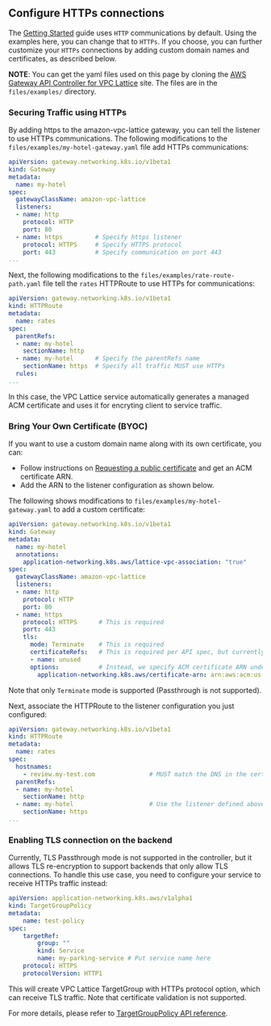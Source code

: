## Configure HTTPs connections

The [Getting Started](./getstarted.md) guide uses `HTTP` communications by default. Using the examples here, you can change that to `HTTPs`. If you choose, you can further customize your `HTTPs` connections by adding custom domain names and certificates, as described below.

**NOTE**: You can get the yaml files used on this page by cloning the [AWS Gateway API Controller for VPC Lattice](https://github.com/aws/aws-application-networking-k8s) site. The files are in the `files/examples/` directory.

### Securing Traffic using HTTPs

By adding https to the amazon-vpc-lattice gateway, you can tell the listener to use HTTPs communications.
The following modifications to the `files/examples/my-hotel-gateway.yaml` file add HTTPs communications:

```yaml title="my-hotel-gateway.yaml" hl_lines="11 12 13"
apiVersion: gateway.networking.k8s.io/v1beta1
kind: Gateway
metadata:
  name: my-hotel
spec:
  gatewayClassName: amazon-vpc-lattice
  listeners:
  - name: http
    protocol: HTTP
    port: 80
  - name: https         # Specify https listener
    protocol: HTTPS     # Specify HTTPS protocol
    port: 443           # Specify communication on port 443
...
```    

Next, the following modifications to the `files/examples/rate-route-path.yaml` file tell the `rates` HTTPRoute to use HTTPs for communications:

```yaml title="rate-route-path.yaml" hl_lines="10"
apiVersion: gateway.networking.k8s.io/v1beta1
kind: HTTPRoute
metadata:
  name: rates
spec:
  parentRefs:
  - name: my-hotel
    sectionName: http 
  - name: my-hotel      # Specify the parentRefs name
    sectionName: https  # Specify all traffic MUST use HTTPs
  rules:
...
```

In this case, the VPC Lattice service automatically generates a managed ACM certificate and uses it for encryting client to service traffic.

### Bring Your Own Certificate (BYOC)

If you want to use a custom domain name along with its own certificate, you can:

* Follow instructions on [Requesting a public certificate](https://docs.aws.amazon.com/acm/latest/userguide/gs-acm-request-public.html) and get an ACM certificate ARN.
* Add the ARN to the listener configuration as shown below.

The following shows modifications to `files/examples/my-hotel-gateway.yaml` to add a custom certificate:

```yaml title="my-hotel-gateway.yaml" hl_lines="16 17 18 19"
apiVersion: gateway.networking.k8s.io/v1beta1
kind: Gateway
metadata:
  name: my-hotel
  annotations:
    application-networking.k8s.aws/lattice-vpc-association: "true"
spec:
  gatewayClassName: amazon-vpc-lattice
  listeners:
  - name: http
    protocol: HTTP
    port: 80
  - name: https
    protocol: HTTPS      # This is required
    port: 443
    tls:
      mode: Terminate    # This is required
      certificateRefs:   # This is required per API spec, but currently not used by the controller
      - name: unused
      options:           # Instead, we specify ACM certificate ARN under this section
        application-networking.k8s.aws/certificate-arn: arn:aws:acm:us-west-2:<account>:certificate/<certificate-id>
```
Note that only `Terminate` mode is supported (Passthrough is not supported).

Next, associate the HTTPRoute to the listener configuration you just configured:

```yaml title="rate-route-path.yaml" hl_lines="7"
apiVersion: gateway.networking.k8s.io/v1beta1
kind: HTTPRoute
metadata:
  name: rates
spec:
  hostnames:
    - review.my-test.com               # MUST match the DNS in the certificate
  parentRefs:
  - name: my-hotel
    sectionName: http 
  - name: my-hotel                     # Use the listener defined above as parentRef
    sectionName: https
...
```

### Enabling TLS connection on the backend

Currently, TLS Passthrough mode is not supported in the controller, but it allows TLS re-encryption to support backends that only allow TLS connections.
To handle this use case, you need to configure your service to receive HTTPs traffic instead:

```yaml title="target-group.yaml" hl_lines="10"
apiVersion: application-networking.k8s.aws/v1alpha1
kind: TargetGroupPolicy
metadata:
    name: test-policy
spec:
    targetRef:
        group: ""
        kind: Service
        name: my-parking-service # Put service name here
    protocol: HTTPS
    protocolVersion: HTTP1
```

This will create VPC Lattice TargetGroup with HTTPs protocol option, which can receive TLS traffic.
Note that certificate validation is not supported.

For more details, please refer to [TargetGroupPolicy API reference](../api-types/target-group-policy.md).
